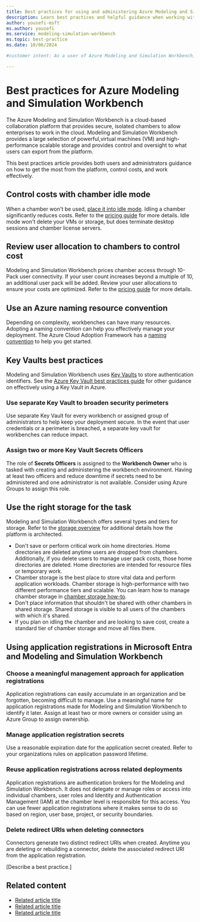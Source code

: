 ```yaml
---
title: Best practices for using and administering Azure Modeling and Simulation Workbench
description: Learn best practices and helpful guidance when working with Azure Modeling and Simulation Workbench
author: yousefi-msft
ms.author: yousefi
ms.service: modeling-simulation-workbench
ms.topic: best-practice
ms.date: 10/06/2024

#customer intent: As a user of Azure Modeling and Simulation Workbench, I want to learn best practices so that I can efficiently and effectively use and administer.

---
```


# Best practices for Azure Modeling and Simulation Workbench

The Azure Modeling and Simulation Workbench is a cloud-based collaboration platform that provides secure, isolated chambers to allow enterprises to work in the cloud. Modeling and Simulation Workbench provides a large selection of powerful,virtual machines (VM) and high-performance scalable storage and provides control and oversight to what users can export from the platform.

This best practices article provides both users and administrators guidance on how to get the most from the platform, control costs, and work effectively.

## Control costs with chamber idle mode

When a chamber won't be used, [place it into idle mode](./how-to-guide-chamber-idle.md). Idling a chamber significantly reduces costs. Refer to the [pricing guide](https://azure.microsoft.com/en-us/pricing/details/modeling-and-simulation-workbench/#pricing) for more details. Idle mode won't delete your VMs or storage, but does terminate desktop sessions and chamber license servers.

## Review user allocation to chambers to control cost

Modeling and Simulation Workbench prices chamber access through 10-Pack user connectivity. If your user count increases beyond a multiple of 10, an additional user pack will be added. Review your user allocations to ensure your costs are optimized. Refer to the [pricing guide](https://azure.microsoft.com/en-us/pricing/details/modeling-and-simulation-workbench/#pricing) for more details.

## Use an Azure naming resource convention

Depending on complexity, workbenches can have many resources. Adopting a naming convention can help you effectively manage your deployment. The Azure Cloud Adoption Framework has a [naming convention](/azure/cloud-adoption-framework/ready/azure-best-practices/resource-naming) to help you get started.

## Key Vaults best practices

Modeling and Simulation Workbench uses [Key Vaults](/azure/key-vault/general/basic-concepts) to store authentication identifiers. See the [Azure Key Vault best practices guide](/azure/key-vault/general/best-practices) for other guidance on effectively using a Key Vault in Azure.

### Use separate Key Vault to broaden security perimeters

Use separate Key Vault for every workbench or assigned group of administrators to help keep your deployment secure. In the event that user credentials or a perimeter is breached, a separate key vault for workbenches can reduce impact.

### Assign two or more Key Vault Secrets Officers

The role of **Secrets Officers** is assigned to the **Workbench Owner** who is tasked with creating and administering the workbench environment. Having at least two officers and reduce downtime if secrets need to be administered and one administrator is not available. Consider using Azure Groups to assign this role.

## Use the right storage for the task

Modeling and Simulation Workbench offers several types and tiers for storage. Refer to the [storage overview](./concept-storage.md) for additional details how the platform is architected.

* Don't save or perform critical work oin home directories. Home directories are deleted anytime users are dropped from chambers. Additionally, if you delete users to manage user pack costs, those home directories are deleted. Home directories are intended for resource files or temporary work.
* Chamber storage is the best place to store vital data and perform application workloads. Chamber storage is high-performance with two different performance tiers and scalable. You can learn how to manage chamber storage in [chamber storage how-to](./how-to-guide-manage-chamber-storage.md).
* Don't place information that shouldn't be shared with other chambers in shared storage. Shared storage is visible to all users of the chambers with which it's shared.
* If you plan on idling the chamber and are looking to save cost, create a standard tier of chamber storage and move all files there.

## Using application registrations in Microsoft Entra and Modeling and Simulation Workbench

### Choose a meaningful management approach for application registrations

Application registrations can easily accumulate in an organization and be forgotten, becoming difficult to manage. Use a meaningful name for application registrations made for Modeling and Simulation Workbench to identify it later. Assign at least two or more owners or consider using an Azure Group to assign ownership.

### Manage application registration secrets

Use a reasonable expiration date for the application secret created. Refer to your organizations rules on application password lifetime.

### Reuse application registrations across related deployments

Application registrations are authentication brokers for the Modeling and Simulation Workbench. It does not delegate or manage roles or access into individual chambers, user roles and Identity and Authentication Management (IAM) at the chamber level is responsible for this access. You can use fewer application registrations where it makes sense to do so based on region, user base, project, or security boundaries.

### Delete redirect URIs when deleting connectors

Connectors generate two distinct redirect URIs when created. Anytime you are deleting or rebuilding a connector, delete the associated redirect URI from the application registration.

[Describe a best practice.]

## Related content

* [Related article title](link.md)
* [Related article title](link.md)
* [Related article title](link.md)
